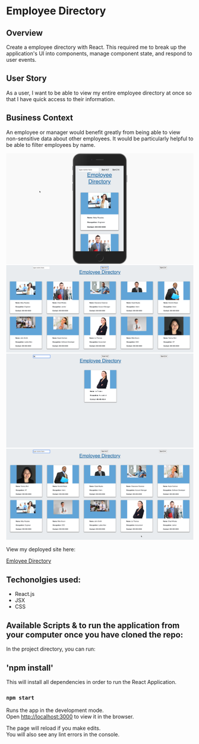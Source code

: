 # Employee Directory

## Overview
Create a employee directory with React. This required me to break up the application's UI into components, manage component state, and respond to user events.

## User Story

As a user, I want to be able to view my entire employee directory at once so that I have quick access to their information.


## Business Context
An employee or manager would benefit greatly from being able to view non-sensitive data about other employees. It would be particularly helpful to be able to filter employees by name.

<img src="Images/ED2.jpg" alt="sc1"/>
<img src="Images/ED1.jpg" alt="sc2"/>
<img src="Images/ED3.jpg" alt="sc3"/>
<img src="Images/ED4.jpg" alt="sc4"/>




View my deployed site here:

 <a href="https://guarded-tundra-25874.herokuapp.com/">Emloyee Directory</a>


## Techonolgies used:
<ul>
<li>React.js</li>
<li>JSX</li>
<li>CSS</li>

</ul>


## Available Scripts & to run the application from your computer once you have cloned the repo:

In the project directory, you can run:

## 'npm install'

This will install all dependencies in order to run the React Application.

### `npm start`

Runs the app in the development mode.<br />
Open [http://localhost:3000](http://localhost:3000) to view it in the browser.

The page will reload if you make edits.<br />
You will also see any lint errors in the console.

